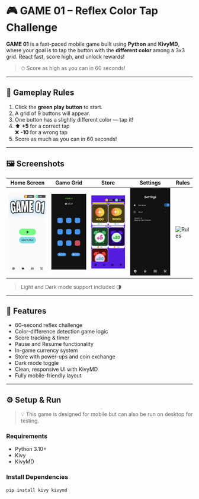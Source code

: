 # 🎮 GAME 01 – Reflex Color Tap Challenge

**GAME 01** is a fast-paced mobile game built using **Python** and **KivyMD**, where your goal is to tap the button with the **different color** among a 3x3 grid. React fast, score high, and unlock rewards!

> ⏱ Score as high as you can in 60 seconds!

---

## 🧠 Gameplay Rules
1. Click the **green play button** to start.
2. A grid of 9 buttons will appear.
3. One button has a slightly different color — tap it!
4. ⬆️ **+5** for a correct tap  
   ❌ **-10** for a wrong tap
5. Score as much as you can in 60 seconds!

---

## 🖼️ Screenshots

| Home Screen | Game Grid | Store | Settings | Rules |
|-------------|-----------|-------|----------|-------|
| ![Home](screenshots/home_screen.jpg.jpg) | ![Game](screenshots/alt_gameplay_theme.jpg.jpg) | ![Store](screenshots/store_screen.jpg.jpg) | ![Settings](screenshots/settings_screen.jpg.jpg) | ![Rules](rules_popup.jpg.jpg) |

> Light and Dark mode support included 🌗

---

## 🧩 Features
- 60-second reflex challenge
- Color-difference detection game logic
- Score tracking & timer
- Pause and Resume functionality
- In-game currency system
- Store with power-ups and coin exchange
- Dark mode toggle
- Clean, responsive UI with KivyMD
- Fully mobile-friendly layout

---

## ⚙️ Setup & Run

> 💡 This game is designed for mobile but can also be run on desktop for testing.

### Requirements
- Python 3.10+
- Kivy
- KivyMD

### Install Dependencies
```bash
pip install kivy kivymd
